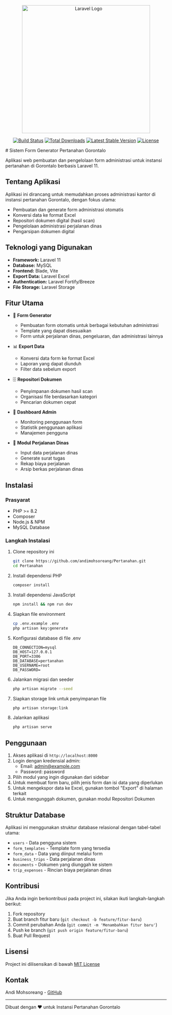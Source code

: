 <p align="center"><a href="https://laravel.com" target="_blank"><img src="https://raw.githubusercontent.com/laravel/art/master/logo-lockup/5%20SVG/2%20CMYK/1%20Full%20Color/laravel-logolockup-cmyk-red.svg" width="400" alt="Laravel Logo"></a></p>

<p align="center">
<a href="https://github.com/laravel/framework/actions"><img src="https://github.com/laravel/framework/workflows/tests/badge.svg" alt="Build Status"></a>
<a href="https://packagist.org/packages/laravel/framework"><img src="https://img.shields.io/packagist/dt/laravel/framework" alt="Total Downloads"></a>
<a href="https://packagist.org/packages/laravel/framework"><img src="https://img.shields.io/packagist/v/laravel/framework" alt="Latest Stable Version"></a>
<a href="https://packagist.org/packages/laravel/framework"><img src="https://img.shields.io/packagist/l/laravel/framework" alt="License"></a>
</p>
# Sistem Form Generator Pertanahan Gorontalo

Aplikasi web pembuatan dan pengelolaan form administrasi untuk instansi pertanahan di Gorontalo berbasis Laravel 11.

## Tentang Aplikasi

Aplikasi ini dirancang untuk memudahkan proses administrasi kantor di instansi pertanahan Gorontalo, dengan fokus utama:
- Pembuatan dan generate form administrasi otomatis
- Konversi data ke format Excel 
- Repositori dokumen digital (hasil scan)
- Pengelolaan administrasi perjalanan dinas
- Pengarsipan dokumen digital

## Teknologi yang Digunakan

- **Framework:** Laravel 11
- **Database:** MySQL
- **Frontend:** Blade, Vite
- **Export Data:** Laravel Excel
- **Authentication:** Laravel Fortify/Breeze
- **File Storage:** Laravel Storage

## Fitur Utama

- 📝 **Form Generator**
  - Pembuatan form otomatis untuk berbagai kebutuhan administrasi
  - Template yang dapat disesuaikan
  - Form untuk perjalanan dinas, pengeluaran, dan administrasi lainnya

- 📊 **Export Data**
  - Konversi data form ke format Excel
  - Laporan yang dapat diunduh
  - Filter data sebelum export

- 🗄️ **Repositori Dokumen**
  - Penyimpanan dokumen hasil scan
  - Organisasi file berdasarkan kategori
  - Pencarian dokumen cepat

- 📱 **Dashboard Admin**
  - Monitoring penggunaan form
  - Statistik penggunaan aplikasi
  - Manajemen pengguna

- 🚗 **Modul Perjalanan Dinas**
  - Input data perjalanan dinas
  - Generate surat tugas
  - Rekap biaya perjalanan
  - Arsip berkas perjalanan dinas

## Instalasi

### Prasyarat
- PHP >= 8.2
- Composer
- Node.js & NPM
- MySQL Database

### Langkah Instalasi

1. Clone repository ini
   ```bash
   git clone https://github.com/andimohsoreang/Pertanahan.git
   cd Pertanahan
   ```

2. Install dependensi PHP
   ```bash
   composer install
   ```

3. Install dependensi JavaScript
   ```bash
   npm install && npm run dev
   ```

4. Siapkan file environment
   ```bash
   cp .env.example .env
   php artisan key:generate
   ```

5. Konfigurasi database di file .env
   ```
   DB_CONNECTION=mysql
   DB_HOST=127.0.0.1
   DB_PORT=3306
   DB_DATABASE=pertanahan
   DB_USERNAME=root
   DB_PASSWORD=
   ```

6. Jalankan migrasi dan seeder
   ```bash
   php artisan migrate --seed
   ```

7. Siapkan storage link untuk penyimpanan file
   ```bash
   php artisan storage:link
   ```

8. Jalankan aplikasi
   ```bash
   php artisan serve
   ```

## Penggunaan

1. Akses aplikasi di `http://localhost:8000`
2. Login dengan kredensial admin:
   - Email: admin@example.com
   - Password: password
3. Pilih modul yang ingin digunakan dari sidebar
4. Untuk membuat form baru, pilih jenis form dan isi data yang diperlukan
5. Untuk mengekspor data ke Excel, gunakan tombol "Export" di halaman terkait
6. Untuk mengunggah dokumen, gunakan modul Repositori Dokumen

## Struktur Database

Aplikasi ini menggunakan struktur database relasional dengan tabel-tabel utama:
- `users` - Data pengguna sistem
- `form_templates` - Template form yang tersedia
- `form_data` - Data yang diinput melalui form
- `business_trips` - Data perjalanan dinas
- `documents` - Dokumen yang diunggah ke sistem
- `trip_expenses` - Rincian biaya perjalanan dinas

## Kontribusi

Jika Anda ingin berkontribusi pada project ini, silakan ikuti langkah-langkah berikut:
1. Fork repository
2. Buat branch fitur baru (`git checkout -b feature/fitur-baru`)
3. Commit perubahan Anda (`git commit -m 'Menambahkan fitur baru'`)
4. Push ke branch (`git push origin feature/fitur-baru`)
5. Buat Pull Request

## Lisensi

Project ini dilisensikan di bawah [MIT License](LICENSE)

## Kontak

Andi Mohsoreang - [GitHub](https://github.com/andimohsoreang)

---

Dibuat dengan ❤️ untuk Instansi Pertanahan Gorontalo
